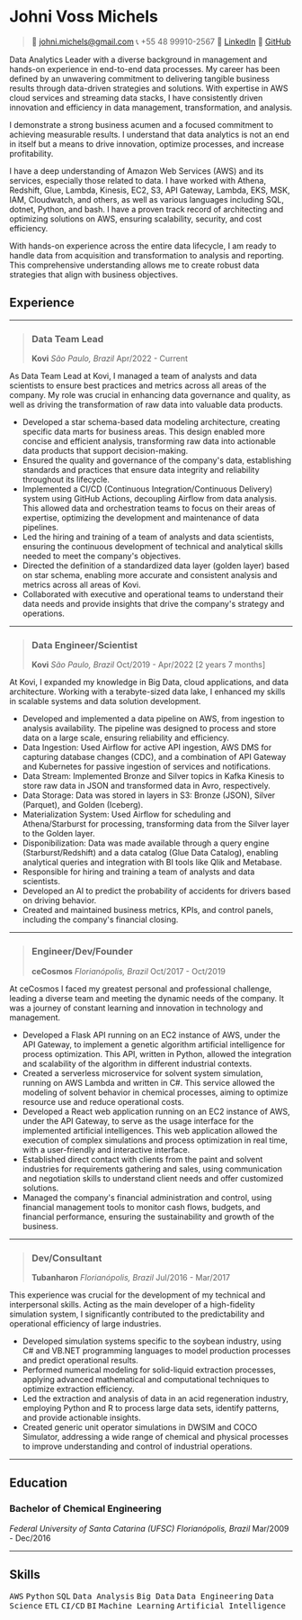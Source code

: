 # Johni Voss Michels

> :email: johni.michels@gmail.com
> :telephone_receiver: +55 48 99910-2567
> :link: [LinkedIn](https://www.linkedin.com/in/johni-michels/?locale=en_US)
> :link: [GitHub](https://github.com/johnimichels)

Data Analytics Leader with a diverse background in management and hands-on experience in end-to-end data processes. My career has been defined by an unwavering commitment to delivering tangible business results through data-driven strategies and solutions. With expertise in AWS cloud services and streaming data stacks, I have consistently driven innovation and efficiency in data management, transformation, and analysis.

I demonstrate a strong business acumen and a focused commitment to achieving measurable results. I understand that data analytics is not an end in itself but a means to drive innovation, optimize processes, and increase profitability.

I have a deep understanding of Amazon Web Services (AWS) and its services, especially those related to data. I have worked with Athena, Redshift, Glue, Lambda, Kinesis, EC2, S3, API Gateway, Lambda, EKS, MSK, IAM, Cloudwatch, and others, as well as various languages including SQL, dotnet, Python, and bash. I have a proven track record of architecting and optimizing solutions on AWS, ensuring scalability, security, and cost efficiency.

With hands-on experience across the entire data lifecycle, I am ready to handle data from acquisition and transformation to analysis and reporting. This comprehensive understanding allows me to create robust data strategies that align with business objectives.

## Experience

___

> ### Data Team Lead
>
> **Kovi**
> *São Paulo, Brazil*
> Apr/2022 - Current

As Data Team Lead at Kovi, I managed a team of analysts and data scientists to ensure best practices and metrics across all areas of the company. My role was crucial in enhancing data governance and quality, as well as driving the transformation of raw data into valuable data products.

- Developed a star schema-based data modeling architecture, creating specific data marts for business areas. This design enabled more concise and efficient analysis, transforming raw data into actionable data products that support decision-making.
- Ensured the quality and governance of the company's data, establishing standards and practices that ensure data integrity and reliability throughout its lifecycle.
- Implemented a CI/CD (Continuous Integration/Continuous Delivery) system using GitHub Actions, decoupling Airflow from data analysis. This allowed data and orchestration teams to focus on their areas of expertise, optimizing the development and maintenance of data pipelines.
- Led the hiring and training of a team of analysts and data scientists, ensuring the continuous development of technical and analytical skills needed to meet the company's objectives.
- Directed the definition of a standardized data layer (golden layer) based on star schema, enabling more accurate and consistent analysis and metrics across all areas of Kovi.
- Collaborated with executive and operational teams to understand their data needs and provide insights that drive the company's strategy and operations.

___

> ### Data Engineer/Scientist
>
> **Kovi**
> *São Paulo, Brazil*
> Oct/2019 - Apr/2022 [2 years 7 months]

At Kovi, I expanded my knowledge in Big Data, cloud applications, and data architecture. Working with a terabyte-sized data lake, I enhanced my skills in scalable systems and data solution development.

- Developed and implemented a data pipeline on AWS, from ingestion to analysis availability. The pipeline was designed to process and store data on a large scale, ensuring reliability and efficiency.
- Data Ingestion: Used Airflow for active API ingestion, AWS DMS for capturing database changes (CDC), and a combination of API Gateway and Kubernetes for passive ingestion of services and notifications.
- Data Stream: Implemented Bronze and Silver topics in Kafka Kinesis to store raw data in JSON and transformed data in Avro, respectively.
- Data Storage: Data was stored in layers in S3: Bronze (JSON), Silver (Parquet), and Golden (Iceberg).
- Materialization System: Used Airflow for scheduling and Athena/Starburst for processing, transforming data from the Silver layer to the Golden layer.
- Disponibilization: Data was made available through a query engine (Starburst/Redshift) and a data catalog (Glue Data Catalog), enabling analytical queries and integration with BI tools like Qlik and Metabase.
- Responsible for hiring and training a team of analysts and data scientists.
- Developed an AI to predict the probability of accidents for drivers based on driving behavior.
- Created and maintained business metrics, KPIs, and control panels, including the company's financial closing.

___

> ### Engineer/Dev/Founder
>
> **ceCosmos**
> *Florianópolis, Brazil*
> Oct/2017 - Oct/2019

At ceCosmos I faced my greatest personal and professional challenge, leading a diverse team and meeting the dynamic needs of the company. It was a journey of constant learning and innovation in technology and management.

- Developed a Flask API running on an EC2 instance of AWS, under the API Gateway, to implement a genetic algorithm artificial intelligence for process optimization. This API, written in Python, allowed the integration and scalability of the algorithm in different industrial contexts.
- Created a serverless microservice for solvent system simulation, running on AWS Lambda and written in C#. This service allowed the modeling of solvent behavior in chemical processes, aiming to optimize resource use and reduce operational costs.
- Developed a React web application running on an EC2 instance of AWS, under the API Gateway, to serve as the usage interface for the implemented artificial intelligences. This web application allowed the execution of complex simulations and process optimization in real time, with a user-friendly and interactive interface.
- Established direct contact with clients from the paint and solvent industries for requirements gathering and sales, using communication and negotiation skills to understand client needs and offer customized solutions.
- Managed the company's financial administration and control, using financial management tools to monitor cash flows, budgets, and financial performance, ensuring the sustainability and growth of the business.

___

> ### Dev/Consultant
>
> **Tubanharon**
> *Florianópolis, Brazil*
> Jul/2016 - Mar/2017

This experience was crucial for the development of my technical and interpersonal skills. Acting as the main developer of a high-fidelity simulation system, I significantly contributed to the predictability and operational efficiency of large industries.

- Developed simulation systems specific to the soybean industry, using C# and VB.NET programming languages to model production processes and predict operational results.
- Performed numerical modeling for solid-liquid extraction processes, applying advanced mathematical and computational techniques to optimize extraction efficiency.
- Led the extraction and analysis of data in an acid regeneration industry, employing Python and R to process large data sets, identify patterns, and provide actionable insights.
- Created generic unit operator simulations in DWSIM and COCO Simulator, addressing a wide range of chemical and physical processes to improve understanding and control of industrial operations.

___

## Education

### Bachelor of Chemical Engineering

*Federal University of Santa Catarina (UFSC)*
*Florianópolis, Brazil*
Mar/2009 - Dec/2016

___

## Skills

<kbd>AWS</kbd> <kbd>Python</kbd> <kbd>SQL</kbd> <kbd>Data Analysis</kbd> <kbd>Big Data</kbd> <kbd>Data Engineering</kbd> <kbd>Data Science</kbd> <kbd>ETL</kbd> <kbd>CI/CD</kbd> <kbd>BI</kbd> <kbd>Machine Learning</kbd> <kbd>Artificial Intelligence</kbd>
